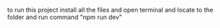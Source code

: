to run this project install all the files and open terminal and locate to the folder and run command "npm run dev"

